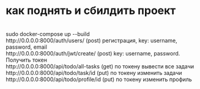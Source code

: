# как поднять и сбилдить проект 
</br>
sudo docker-compose up --build 
</br>
http://0.0.0.0:8000/auth/users/ (post) регистрация, key: username, password, email
</br>
http://0.0.0.0:8000/auth/jwt/create/ (post) key: username, password. Получить токен
</br>
http://0.0.0.0:8000/api/todo/all-tasks (get) по токену вывести все задачи
</br>
http://0.0.0.0:8000/api/todo/task/id (put) по токену изменить задачи
</br>
http://0.0.0.0:8000/api/todo/profile/id (put) по токену изменить профиль
